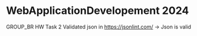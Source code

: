 # WebApplicationDevelopement 2024
GROUP_BR
HW Task 2
Validated json in https://jsonlint.com/ -> Json is valid